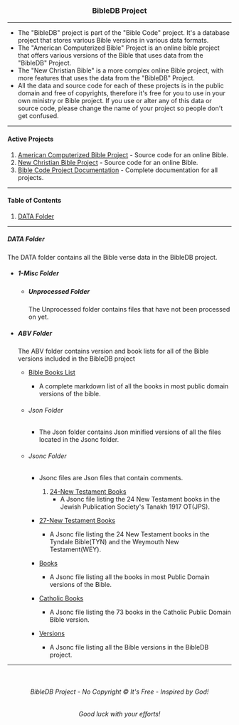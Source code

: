 <h3 align="center">BibleDB Project</h3>

---

* The "BibleDB" project is part of the "Bible Code" project. It's a database project that stores various Bible versions in various data formats.
* The "American Computerized Bible" Project is an online bible project that offers various versions of the Bible that uses data from the "BibleDB" Project.
* The "New Christian Bible" is a more complex online Bible project, with more features that uses the data from the "BibleDB" Project.
* All the data and source code for each of these projects is in the public domain and free of copyrights, therefore it's free for you to use in your own ministry or Bible project. If you use or alter any of this data or source code, please change the name of your project so people don't get confused.

---
#### Active Projects

1. [American Computerized Bible Project](https://github.com/ACB-Bible/AmericanComputerizedBible) - Source code for an online Bible.
2. [New Christian Bible Project](https://github.com/ACB-Bible/NCB)  - Source code for an online Bible.
3. [Bible Code Project Documentation](https://github.com/ACB-Bible/DOC) - Complete documentation for all projects.

---

#### Table of Contents

1. [DATA Folder](#data-folder)
    
---

##### DATA Folder

The DATA folder contains all the Bible verse data in the BibleDB project.




* ##### 1-Misc Folder
    * ##### Unprocessed Folder
        The Unprocessed folder contains files that have not been processed on yet.

* ##### ABV Folder

    The ABV folder contains version and book lists for all of the Bible versions included in the BibleDB project
    <br>
    * [Bible Books List](/DATA/ABV/BibleBookLists.md)
    
        * A complete markdown list of all the books in most public domain versions of the bible.

    * ###### Json Folder
        * The Json folder contains Json minified versions of all the files located in the Jsonc folder.

    * ###### Jsonc Folder

        * Jsonc files are Json files that contain comments.

            1. [24-New Testament Books](/DATA/ABV/Jsonc/24-NewTestamentBooks.jsonc)
                * A Jsonc file listing the 24 New Testament books in the Jewish Publication Society's Tanakh 1917 OT(JPS).

        * [27-New Testament Books](/DATA/ABV/Jsonc/27-NewTestamentBooks.jsonc)

            * A Jsonc file listing the 24 New Testament books in the Tyndale Bible(TYN) and the Weymouth New Testament(WEY).

        * [Books](/DATA/ABV/Jsonc/Books.jsonc)

            * A Jsonc file listing all the books in most Public Domain versions of the Bible.

        * [Catholic Books](/DATA/ABV/Jsonc/CatholicBooks.jsonc)

            * A Jsonc file listing the 73 books in the Catholic Public Domain Bible version.

        * [Versions](/DATA/ABV/Jsonc/Versions.jsonc)

            * A Jsonc file listing all the Bible versions in the BibleDB project.    

---
<br>

<h6 align="center" title="God's Word Is Not For Sale">BibleDB Project - No Copyright © It's Free - Inspired by God!</h3>
<h6 align="center">Good luck with your efforts!</h6>